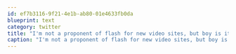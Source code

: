 ```yaml
---
id: ef7b3116-9f21-4e1b-ab80-01e4633fb0da
blueprint: text
category: twitter
title: "I'm not a proponent of flash for new video sites, but boy is it nice to be able to watch any video on my mobile device"
caption: "I'm not a proponent of flash for new video sites, but boy is it nice to be able to watch any video on my mobile device"
---
```

